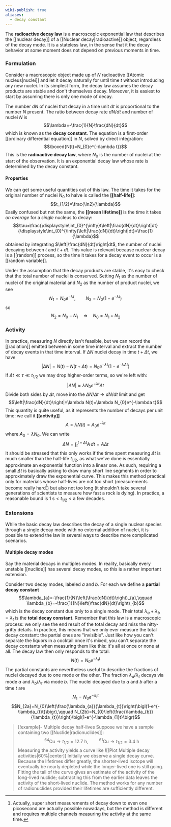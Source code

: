 ```yaml
---
wiki-publish: true
aliases:
  - decay constant
---
```

The **radioactive decay law** is a macroscopic exponential law that describes the [[nuclear decay]] of a [[Nuclear decay|radioactive]] object, regardless of the decay mode. It is a stateless law, in the sense that it the decay behavior at some moment does not depend on previous moments in time.
### Formulation
Consider a macroscopic object made up of $N$ radioactive [[Atomic nucleus|nuclei]] and let it decay naturally for until time $t$ without introducing any new nuclei. In its simplest form, the decay law assumes the decay products are stable and don't themselves decay. Moreover, it is easiest to start by assuming there is only one mode of decay.

The number $dN$ of nuclei that decay in a time unit $dt$ is proportional to the number $N$ present. The ratio between decay rate $dN/dt$ and number of nuclei $N$ is
$$\lambda=-\frac{1}{N}\frac{dN}{dt}$$
which is known as the **decay constant**. The equation is a first-order [[ordinary differential equation]] in $N$, solved by direct integration:
$$\boxed{N(t)=N_{0}e^{-\lambda t}}$$
This is the **radioactive decay law**, where $N_{0}$ is the number of nuclei at the start of the observation. It is an exponential decay law whose rate is determined by the decay constant.
#### Properties
We can get some useful quantities out of this law. The time it takes for the original number of nuclei $N_{0}$ to halve is called the **[[half-life]]**:
$$t_{1/2}=\frac{\ln2}{\lambda}$$
Easily confused but not the same, the **[[mean lifetime]]** is the time it takes *on average* for a *single* nucleus to decay:
$$\tau=\frac{\displaystyle\int_{0}^{\infty}t\left|\frac{dN}{dt}\right|dt}{\displaystyle\int_{0}^{\infty}\left|\frac{dN}{dt}\right|dt}=\frac{1}{\lambda}$$
obtained by integrating $\left|\frac{dN}{dt}\right|dt$, the number of nuclei decaying between $t$ and $t+dt$. This value is relevant because nuclear decay is a [[random]] process, so the time it takes for a decay event to occur is a [[random variable]].

Under the assumption that the decay products are stable, it's easy to check that the total number of nuclei is conserved. Setting $N_{1}$ as the number of nuclei of the original material and $N_{2}$ as the number of product nuclei, we see
$$N_{1}=N_{0}e^{-\lambda t},\qquad N_{2}=N_{0}(1-e^{-\lambda t})$$
so
$$N_{2}=N_{0}-N_{1}\quad\Rightarrow\quad N_{0}=N_{1}+N_{2}$$
### Activity
In practice, measuring $N$ directly isn't feasible, but we can record the [[radiation]] emitted between in some time interval and extract the number of decay events in that time interval. If $\Delta N$ nuclei decay in time $t+\Delta t$, we have
$$\left|\Delta N\right|=N(t)-N(t+\Delta t)=N_{0}e^{-\lambda t}(1-e^{-\lambda\Delta t})$$
If $\Delta t\ll\tau\ll t_{1/2}$ we may drop higher-order terms, so we're left with:
$$\left|\Delta N\right|\approx\lambda N_{0}e^{-\lambda t}\Delta t$$
Divide both sides by $\Delta t$, move into the $\Delta N/\Delta t\to dN/dt$ limit and get
$$\left|\frac{dN}{dt}\right|=\lambda N(t)=\lambda N_{0}e^{-\lambda t}$$
This quantity is quite useful, as it represents the number of decays per unit time: we call it **[[activity]]**
$$A=\lambda N(t)=A_{0}e^{-\lambda t}$$
where $A_{0}=\lambda N_{0}$. We can write
$$\Delta N=\int_{t}^{t+\Delta t}A\,dt=A\Delta t$$
It should be stressed that this only works if the time spent measuring $\Delta t$ is much smaller than the half-life $t_{1/2}$, as what we've done is essentially approximate an exponential function into a linear one. As such, requiring a small $\Delta t$ is basically asking to draw many short line segments in order to approximately draw the exponential curve. This makes this method practical only for materials whose half-lives are not too short (measurements become really hard[^1]) but also not too long (it shouldn't take several generations of scientists to measure how fast a rock is dying). In practice, a reasonable bound is $1\text{ s}<t_{1/2}<\text{a few decades}$.
### Extensions
While the basic decay law describes the decay of a single nuclear species through a single decay mode with no external addition of nuclei, it is possible to extend the law in several ways to describe more complicated scenarios.
#### Multiple decay modes
Say the material decays in multiples modes. In reality, basically every unstable [[nuclide]] has several decay modes, so this is a rather important extension.

Consider two decay modes, labeled $a$ and $b$. For each we define a **partial decay constant**
$$\lambda_{a}=-\frac{1}{N}\left(\frac{dN}{dt}\right)_{a},\qquad \lambda_{b}=-\frac{1}{N}\left(\frac{dN}{dt}\right)_{b}$$
which is the decay constant due only to a single mode. Their total $\lambda_{a}+\lambda_{b}=\lambda_{t}$ is the **total decay constant**. Remember that this law is a macroscopic process: we only see the end result of the total decay and miss the nitty-gritty details. In practice, this means that we only ever measure the total decay constant: the partial ones are "invisible". Just like how you can't separate the liquors in a cocktail once it's mixed, you can't separate the decay constants when measuring them like this: it's all at once or none at all. The decay law then only responds to the total:
$$N(t)=N_{0}e^{-\lambda_{t}t}$$
The partial constants are nevertheless useful to describe the fractions of nuclei decayed due to one mode or the other. The fraction $\lambda_{a}/\lambda_{t}$ decays via mode $a$ and $\lambda_{b}/\lambda_{t}$ via mode $b$. The nuclei decayed due to $a$ and $b$ after a time $t$ are
$$N_{1}=N_{0}e^{-\lambda_{t}t}$$
$$N_{2a}=N_{0}\left(\frac{\lambda_{a}}{\lambda_{t}}\right)\bigl(1-e^{-\lambda_{t}t}\bigr),\qquad N_{2b}=N_{0}\left(\frac{\lambda_{b}}{\lambda_{t}}\right)\bigl(1-e^{-\lambda_{1}t}\bigr)$$

> [!example]- Multiple decay half-lives
> Suppose we have a sample containing two [[Nuclide|radionuclides]]:
> $$^{64}\text{Cu}\rightarrow t_{1/2}=12.7\text{ h},\qquad ^{61}\text{Cu}\rightarrow t_{1/2}=3.4\text{ h}$$
> Measuring the activity yields a curve like
> ![[Plot Multiple decay activities|60%|center]]
> Initially we observe a single decay curve. Because the lifetimes differ greatly, the shorter-lived isotope will eventually be nearly depleted while the longer-lived one is still going. Fitting the tail of the curve gives an estimate of the activity of the long-lived nuclide; subtracting this from the earlier data leaves the activity of the short-lived nuclide. The method works for any number of radionuclides provided their lifetimes are sufficiently different.

[^1]: Actually, super short measurements of decay down to even one picosecond are actually possible nowadays, but the method is different and requires multiple channels measuring the activity at the same time.

